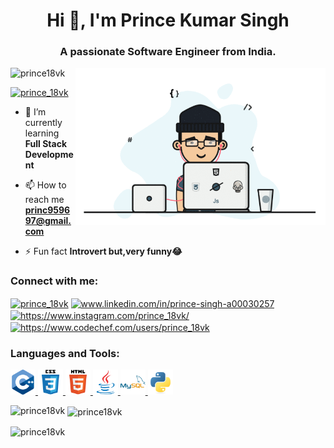 <h1 align="center">Hi 👋, I'm Prince Kumar Singh</h1>
<h3 align="center">A passionate Software Engineer from India.</h3>

<img align="right" alt="coding" width="400" src="https://raw.githubusercontent.com/AlaeddineMessadi/AlaeddineMessadi/main/web-developer-chilling.gif">

<p align="left"> <img src="https://komarev.com/ghpvc/?username=prince18vk&label=Profile%20views&color=0e75b6&style=flat" alt="prince18vk" /> </p>

<p align="left"> <a href="https://twitter.com/prince_18vk" target="blank"><img src="https://img.shields.io/twitter/follow/prince_18vk?logo=twitter&style=for-the-badge" alt="prince_18vk" /></a> </p>

- 🌱 I’m currently learning **Full Stack Development**

- 📫 How to reach me **princ959697@gmail.com**

- ⚡ Fun fact **Introvert but,very funny😂**

<h3 align="left">Connect with me:</h3>
<p align="left">
<a href="https://twitter.com/prince_18vk" target="blank"><img align="center" src="https://raw.githubusercontent.com/rahuldkjain/github-profile-readme-generator/master/src/images/icons/Social/twitter.svg" alt="prince_18vk" height="30" width="40" /></a>
<a href="https://linkedin.com/in/www.linkedin.com/in/prince-singh-a00030257" target="blank"><img align="center" src="https://raw.githubusercontent.com/rahuldkjain/github-profile-readme-generator/master/src/images/icons/Social/linked-in-alt.svg" alt="www.linkedin.com/in/prince-singh-a00030257" height="30" width="40" /></a>
<a href="https://instagram.com/https://www.instagram.com/prince_18vk/" target="blank"><img align="center" src="https://raw.githubusercontent.com/rahuldkjain/github-profile-readme-generator/master/src/images/icons/Social/instagram.svg" alt="https://www.instagram.com/prince_18vk/" height="30" width="40" /></a>
<a href="https://www.codechef.com/users/https://www.codechef.com/users/prince_18vk" target="blank"><img align="center" src="https://cdn.jsdelivr.net/npm/simple-icons@3.1.0/icons/codechef.svg" alt="https://www.codechef.com/users/prince_18vk" height="30" width="40" /></a>
</p>

<h3 align="left">Languages and Tools:</h3>
<p align="left"> <a href="https://www.w3schools.com/cpp/" target="_blank" rel="noreferrer"> <img src="https://raw.githubusercontent.com/devicons/devicon/master/icons/cplusplus/cplusplus-original.svg" alt="cplusplus" width="40" height="40"/> </a> <a href="https://www.w3schools.com/css/" target="_blank" rel="noreferrer"> <img src="https://raw.githubusercontent.com/devicons/devicon/master/icons/css3/css3-original-wordmark.svg" alt="css3" width="40" height="40"/> </a> <a href="https://www.w3.org/html/" target="_blank" rel="noreferrer"> <img src="https://raw.githubusercontent.com/devicons/devicon/master/icons/html5/html5-original-wordmark.svg" alt="html5" width="40" height="40"/> </a> <a href="https://www.java.com" target="_blank" rel="noreferrer"> <img src="https://raw.githubusercontent.com/devicons/devicon/master/icons/java/java-original.svg" alt="java" width="40" height="40"/> </a> <a href="https://www.mysql.com/" target="_blank" rel="noreferrer"> <img src="https://raw.githubusercontent.com/devicons/devicon/master/icons/mysql/mysql-original-wordmark.svg" alt="mysql" width="40" height="40"/> </a> <a href="https://www.python.org" target="_blank" rel="noreferrer"> <img src="https://raw.githubusercontent.com/devicons/devicon/master/icons/python/python-original.svg" alt="python" width="40" height="40"/> </a> </p>

<p><img align="left" src="https://github-readme-stats.vercel.app/api/top-langs?username=prince18vk&show_icons=true&locale=en&layout=compact" alt="prince18vk" /></p>

<p>&nbsp;<img align="center" src="https://github-readme-stats.vercel.app/api?username=prince18vk&show_icons=true&locale=en" alt="prince18vk" /></p>

<p><img align="center" src="https://github-readme-streak-stats.herokuapp.com/?user=prince18vk&" alt="prince18vk" /></p>
